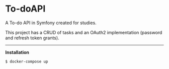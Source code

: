 
# To-doAPI

A To-do API in Symfony created for studies.

This project has a CRUD of tasks and an OAuth2 implementation (password and refresh token grants).

---

**Installation**

```
$ docker-compose up
```
